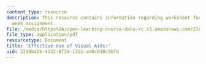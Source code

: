 ```yaml
---
content_type: resource
description: This resource contains information regarding worksheet for the Washington
  week assignment.
file: /media/https%3A/open-learning-course-data-rc.s3.amazonaws.com/21g-232-advanced-speaking-and-critical-listening-skills-els-spring-2007/32d6babb43328f341351ad0c018c9bfd_MIT21G_232S07_washington.pdf
file_type: application/pdf
resourcetype: Document
title: 'Effective Use of Visual Aids:'
uid: 32d6babb-4332-8f34-1351-ad0c018c9bfd
---
```

